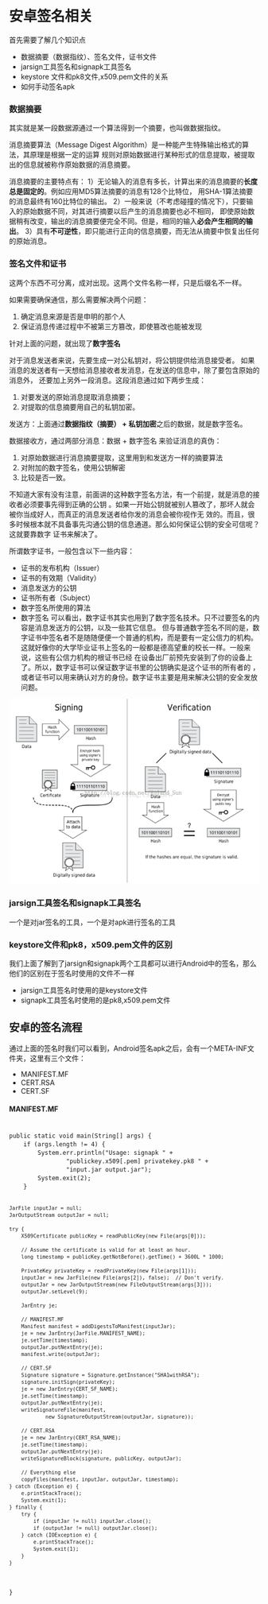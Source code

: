 # 安卓签名相关


首先需要了解几个知识点
* 数据摘要（数据指纹）、签名文件，证书文件
* jarsign工具签名和signapk工具签名
* keystore 文件和pk8文件,x509.pem文件的关系
* 如何手动签名apk

### 数据摘要 
其实就是某一段数据源通过一个算法得到一个摘要，也叫做数据指纹。

消息摘要算法（Message Digest Algorithm）是一种能产生特殊输出格式的算法，其原理是根据一定的运算
规则对原始数据进行某种形式的信息提取，被提取出的信息就被称作原始数据的消息摘要。

消息摘要的主要特点有：
1）无论输入的消息有多长，计算出来的消息摘要的**长度总是固定的**。例如应用MD5算法摘要的消息有128个比特位，
用SHA-1算法摘要的消息最终有160比特位的输出。
2）一般来说（不考虑碰撞的情况下），只要输入的原始数据不同，对其进行摘要以后产生的消息摘要也必不相同，
即使原始数据稍有改变，输出的消息摘要便完全不同。但是，相同的输入**必会产生相同的输出**。
3）具有**不可逆性**，即只能进行正向的信息摘要，而无法从摘要中恢复出任何的原始消息。

### 签名文件和证书
这两个东西不可分离，成对出现。这两个文件名称一样，只是后缀名不一样。

如果需要确保通信，那么需要解决两个问题：
1. 确定消息来源是否是申明的那个人
2. 保证消息传递过程中不被第三方篡改，即使篡改也能被发现

针对上面的问题，就出现了**数字签名**

对于消息发送者来说，先要生成一对公私钥对，将公钥提供给消息接受者。
如果消息的发送者有一天想给消息接收者发消息，在发送的信息中，除了要包含原始的消息外，
还要加上另外一段消息。这段消息通过如下两步生成：
1. 对要发送的原始消息提取消息摘要；
2. 对提取的信息摘要用自己的私钥加密。

发送方：上面通过**数据指纹（摘要） + 私钥加密**之后的数据，就是数字签名。

数据接收方，通过两部分消息：数据 + 数字签名 来验证消息的真伪：
1. 对原始数据进行消息摘要提取，这里用到和发送方一样的摘要算法
2. 对附加的数字签名，使用公钥解密
3. 比较是否一致。

不知道大家有没有注意，前面讲的这种数字签名方法，有一个前提，就是消息的接收者必须要事先得到正确的公钥
。如果一开始公钥就被别人篡改了，那坏人就会被你当成好人，而真正的消息发送者给你发的消息会被你视作无
效的。而且，很多时候根本就不具备事先沟通公钥的信息通道。那么如何保证公钥的安全可信呢？这就要靠数字
证书来解决了。

所谓数字证书，一般包含以下一些内容：
* 证书的发布机构（Issuer）
* 证书的有效期（Validity）
* 消息发送方的公钥
* 证书所有者（Subject）
* 数字签名所使用的算法
* 数字签名
可以看出，数字证书其实也用到了数字签名技术。只不过要签名的内容是消息发送方的公钥，以及一些其它信息。
但与普通数字签名不同的是，数字证书中签名者不是随随便便一个普通的机构，而是要有一定公信力的机构。
这就好像你的大学毕业证书上签名的一般都是德高望重的校长一样。一般来说，这些有公信力机构的根证书已经
在设备出厂前预先安装到了你的设备上了。所以，数字证书可以保证数字证书里的公钥确实是这个证书的所有者的
，或者证书可以用来确认对方的身份。数字证书主要是用来解决公钥的安全发放问题。

![Image text](../pic/sign_flow.png)

### jarsign工具签名和signapk工具签名
一个是对jar签名的工具，一个是对apk进行签名的工具

### keystore文件和pk8，x509.pem文件的区别
我们上面了解到了jarsign和signapk两个工具都可以进行Android中的签名，那么他们的区别在于签名时使用的文件不一样

* jarsign工具签名时使用的是keystore文件
* signapk工具签名时使用的是pk8,x509.pem文件


## 安卓的签名流程
通过上面的签名时我们可以看到，Android签名apk之后，会有一个META-INF文件夹，这里有三个文件：

* MANIFEST.MF
* CERT.RSA
* CERT.SF
#### MANIFEST.MF
<code>
public static void main(String[] args) {
    if (args.length != 4) {
        System.err.println("Usage: signapk " +
                "publickey.x509[.pem] privatekey.pk8 " +
                "input.jar output.jar");
        System.exit(2);
    }
 
    JarFile inputJar = null;
    JarOutputStream outputJar = null;
 
    try {
        X509Certificate publicKey = readPublicKey(new File(args[0]));
 
        // Assume the certificate is valid for at least an hour.
        long timestamp = publicKey.getNotBefore().getTime() + 3600L * 1000;
 
        PrivateKey privateKey = readPrivateKey(new File(args[1]));
        inputJar = new JarFile(new File(args[2]), false);  // Don't verify.
        outputJar = new JarOutputStream(new FileOutputStream(args[3]));
        outputJar.setLevel(9);
 
        JarEntry je;
 
        // MANIFEST.MF
        Manifest manifest = addDigestsToManifest(inputJar);
        je = new JarEntry(JarFile.MANIFEST_NAME);
        je.setTime(timestamp);
        outputJar.putNextEntry(je);
        manifest.write(outputJar);
 
        // CERT.SF
        Signature signature = Signature.getInstance("SHA1withRSA");
        signature.initSign(privateKey);
        je = new JarEntry(CERT_SF_NAME);
        je.setTime(timestamp);
        outputJar.putNextEntry(je);
        writeSignatureFile(manifest,
                new SignatureOutputStream(outputJar, signature));
 
        // CERT.RSA
        je = new JarEntry(CERT_RSA_NAME);
        je.setTime(timestamp);
        outputJar.putNextEntry(je);
        writeSignatureBlock(signature, publicKey, outputJar);
 
        // Everything else
        copyFiles(manifest, inputJar, outputJar, timestamp);
    } catch (Exception e) {
        e.printStackTrace();
        System.exit(1);
    } finally {
        try {
            if (inputJar != null) inputJar.close();
            if (outputJar != null) outputJar.close();
        } catch (IOException e) {
            e.printStackTrace();
            System.exit(1);
        }
    }
}
</code>